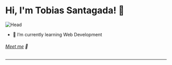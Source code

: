 # Hi, I'm Tobias Santagada! 👋 
![Head](https://user-images.githubusercontent.com/69723636/174438929-55828aa1-b602-4f9c-a148-c3b8d3d7b693.png)
- 🐣 I’m currently learning Web Development  

###### [Meet me](https://linktr.ee/tobias_santagada) 👾
<hr>

